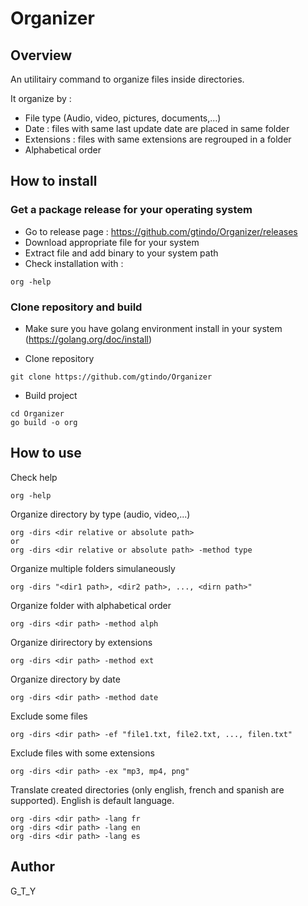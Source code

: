 # Organizer

## Overview
An utilitairy command to organize files inside directories.

It organize by :
* File type (Audio, video, pictures, documents,...)
* Date : files with same last update date are placed in same folder
* Extensions : files with same extensions are regrouped in a folder
* Alphabetical order

## How to install

### Get a package release for your operating system

* Go to release page : https://github.com/gtindo/Organizer/releases
* Download appropriate file for your system
* Extract file and add binary to your system path
* Check installation  with  :
```shell
org -help
```

### Clone repository and build

* Make sure you have golang environment install in your system (https://golang.org/doc/install)

* Clone repository
````shell
git clone https://github.com/gtindo/Organizer
````

* Build project
````
cd Organizer
go build -o org
````

## How to use

Check help
````shell
org -help
````

Organize directory by type (audio, video,...) 
````shell
org -dirs <dir relative or absolute path> 
or
org -dirs <dir relative or absolute path> -method type
````

Organize multiple folders simulaneously
````
org -dirs "<dir1 path>, <dir2 path>, ..., <dirn path>"
````

Organize folder with alphabetical order
````shell
org -dirs <dir path> -method alph
````

Organize dirirectory by extensions
````shell
org -dirs <dir path> -method ext
````

Organize directory by date
````shell
org -dirs <dir path> -method date
````

Exclude some files
````shell
org -dirs <dir path> -ef "file1.txt, file2.txt, ..., filen.txt"
````

Exclude files with some extensions
````shell
org -dirs <dir path> -ex "mp3, mp4, png"
````

Translate created directories (only english, french and spanish are supported). English is default language.
````shell
org -dirs <dir path> -lang fr
org -dirs <dir path> -lang en
org -dirs <dir path> -lang es
````

## Author
G_T_Y
